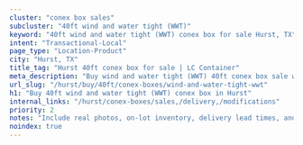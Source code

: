 ```yaml
---
cluster: "conex box sales"
subcluster: "40ft wind and water tight (WWT)"
keyword: "40ft wind and water tight (WWT) conex box for sale Hurst, TX"
intent: "Transactional-Local"
page_type: "Location-Product"
city: "Hurst, TX"
title_tag: "Hurst 40ft conex box for sale | LC Container"
meta_description: "Buy wind and water tight (WWT) 40ft conex box sale with local delivery in Hurst, TX. LC Container — local Since 2003. Request a fast quote today."
url_slug: "/hurst/buy/40ft/conex-boxes/wind-and-water-tight-wwt"
h1: "Buy 40ft wind and water tight (WWT) conex box in Hurst"
internal_links: "/hurst/conex-boxes/sales,/delivery,/modifications"
priority: 2
notes: "Include real photos, on-lot inventory, delivery lead times, and financing info."
noindex: true
---
```


<!-- TODO: Add unique city/inventory copy, images, and internal links here. -->
